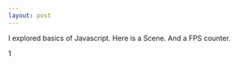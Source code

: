 ```yaml
---
layout: post
---
```

<p>I explored basics of Javascript. Here is a Scene. And a FPS counter.</p>
<a id="Testingtext">1</a>
<canvas id="RTScene" width="400" height="300"></canvas>
<script src="{{ base.url | prepend: site.url }}/myasset/math.js"></script>
<script src="{{ base.url | prepend: site.url }}/myasset/rt1.js"></script>
